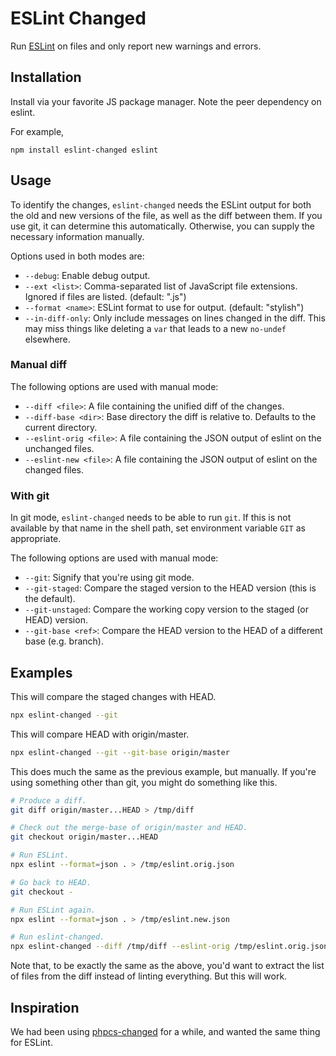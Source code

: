 # ESLint Changed

Run [ESLint] on files and only report new warnings and errors.

## Installation

Install via your favorite JS package manager. Note the peer dependency on eslint.

For example,
```
npm install eslint-changed eslint
```

## Usage

To identify the changes, `eslint-changed` needs the ESLint output for both the old and new versions of the file, as well as the diff between them.
If you use git, it can determine this automatically. Otherwise, you can supply the necessary information manually.

Options used in both modes are:

* `--debug`: Enable debug output.
* `--ext <list>`: Comma-separated list of JavaScript file extensions. Ignored if files are listed. (default: ".js")
* `--format <name>`: ESLint format to use for output. (default: "stylish")
* `--in-diff-only`: Only include messages on lines changed in the diff. This may miss things like deleting a `var` that leads to a new `no-undef` elsewhere.

### Manual diff

The following options are used with manual mode:

* `--diff <file>`: A file containing the unified diff of the changes.
* `--diff-base <dir>`: Base directory the diff is relative to. Defaults to the current directory.
* `--eslint-orig <file>`: A file containing the JSON output of eslint on the unchanged files.
* `--eslint-new <file>`: A file containing the JSON output of eslint on the changed files.

### With git

In git mode, `eslint-changed` needs to be able to run `git`. If this is not available by that name in the shell path,
set environment variable `GIT` as appropriate.

The following options are used with manual mode:

* `--git`: Signify that you're using git mode.
* `--git-staged`: Compare the staged version to the HEAD version (this is the default).
* `--git-unstaged`: Compare the working copy version to the staged (or HEAD) version.
* `--git-base <ref>`: Compare the HEAD version to the HEAD of a different base (e.g. branch).

## Examples

This will compare the staged changes with HEAD.
```bash
npx eslint-changed --git
```

This will compare HEAD with origin/master.
```bash
npx eslint-changed --git --git-base origin/master
```

This does much the same as the previous example, but manually. If you're using something other than git, you might do something like this.
```bash
# Produce a diff.
git diff origin/master...HEAD > /tmp/diff

# Check out the merge-base of origin/master and HEAD.
git checkout origin/master...HEAD

# Run ESLint.
npx eslint --format=json . > /tmp/eslint.orig.json

# Go back to HEAD.
git checkout -

# Run ESLint again.
npx eslint --format=json . > /tmp/eslint.new.json

# Run eslint-changed.
npx eslint-changed --diff /tmp/diff --eslint-orig /tmp/eslint.orig.json --eslint=new /tmp/eslint.new.json
```
Note that, to be exactly the same as the above, you'd want to extract the list of files from the diff instead of linting everything. But this will work.

## Inspiration

We had been using [phpcs-changed] for a while, and wanted the same thing for ESLint.


[ESLint]: https://www.npmjs.com/package/eslint
[phpcs-changed]: https://packagist.org/packages/sirbrillig/phpcs-changed
